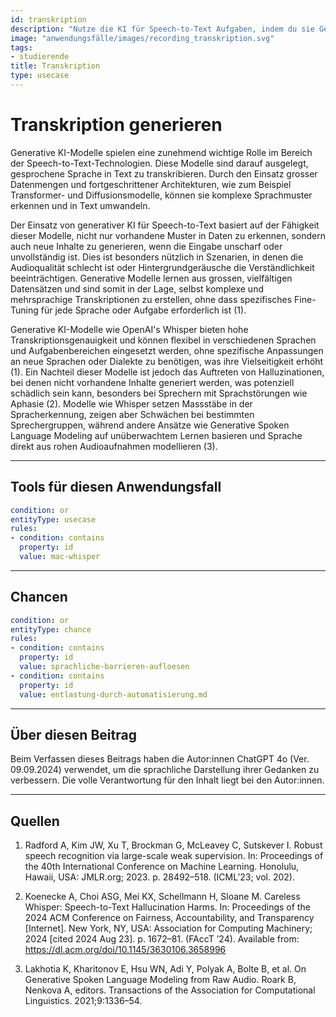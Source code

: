 ```yaml
---
id: transkription
description: "Nutze die KI für Speech-to-Text Aufgaben, indem du sie Gespräche in Text überführen lässt."
image: "anwendungsfälle/images/recording_transkription.svg" 
tags:
- studierende
title: Transkription 
type: usecase
---
```




# Transkription generieren

Generative KI-Modelle spielen eine zunehmend wichtige Rolle im Bereich der Speech-to-Text-Technologien. Diese Modelle sind darauf ausgelegt, gesprochene Sprache in Text zu transkribieren. Durch den Einsatz grosser Datenmengen und fortgeschrittener Architekturen, wie zum Beispiel Transformer- und Diffusionsmodelle, können sie komplexe Sprachmuster erkennen und in Text umwandeln.

Der Einsatz von generativer KI für Speech-to-Text basiert auf der Fähigkeit dieser Modelle, nicht nur vorhandene Muster in Daten zu erkennen, sondern auch neue Inhalte zu generieren, wenn die Eingabe unscharf oder unvollständig ist. Dies ist besonders nützlich in Szenarien, in denen die Audioqualität schlecht ist oder Hintergrundgeräusche die Verständlichkeit beeinträchtigen. Generative Modelle lernen aus grossen, vielfältigen Datensätzen und sind somit in der Lage, selbst komplexe und mehrsprachige Transkriptionen zu erstellen, ohne dass spezifisches Fine-Tuning für jede Sprache oder Aufgabe erforderlich ist (1).

Generative KI-Modelle wie OpenAI's Whisper bieten hohe Transkriptionsgenauigkeit und können flexibel in verschiedenen Sprachen und Aufgabenbereichen eingesetzt werden, ohne spezifische Anpassungen an neue Sprachen oder Dialekte zu benötigen, was ihre Vielseitigkeit erhöht (1). Ein Nachteil dieser Modelle ist jedoch das Auftreten von Halluzinationen, bei denen nicht vorhandene Inhalte generiert werden, was potenziell schädlich sein kann, besonders bei Sprechern mit Sprachstörungen wie Aphasie (2). Modelle wie Whisper setzen Massstäbe in der Spracherkennung, zeigen aber Schwächen bei bestimmten Sprechergruppen, während andere Ansätze wie Generative Spoken Language Modeling auf unüberwachtem Lernen basieren und Sprache direkt aus rohen Audioaufnahmen modellieren (3).



---



## Tools für diesen Anwendungsfall


```yaml
condition: or
entityType: usecase
rules:
- condition: contains
  property: id
  value: mac-whisper
```



---


## Chancen

```yaml
condition: or
entityType: chance
rules:
- condition: contains
  property: id
  value: sprachliche-barrieren-aufloesen
- condition: contains
  property: id
  value: entlastung-durch-automatisierung.md
```


---


## Über diesen Beitrag

Beim Verfassen dieses Beitrags haben die Autor:innen ChatGPT 4o (Ver. 09.09.2024) verwendet, um die sprachliche Darstellung ihrer Gedanken zu verbessern. Die volle Verantwortung für den Inhalt liegt bei den Autor:innen. 


---


## Quellen


1.	Radford A, Kim JW, Xu T, Brockman G, McLeavey C, Sutskever I. Robust speech recognition via large-scale weak supervision. In: Proceedings of the 40th International Conference on Machine Learning. Honolulu, Hawaii, USA: JMLR.org; 2023. p. 28492–518. (ICML’23; vol. 202). 


2.	Koenecke A, Choi ASG, Mei KX, Schellmann H, Sloane M. Careless Whisper: Speech-to-Text Hallucination Harms. In: Proceedings of the 2024 ACM Conference on Fairness, Accountability, and Transparency [Internet]. New York, NY, USA: Association for Computing Machinery; 2024 [cited 2024 Aug 23]. p. 1672–81. (FAccT ’24). Available from: https://dl.acm.org/doi/10.1145/3630106.3658996


3.	Lakhotia K, Kharitonov E, Hsu WN, Adi Y, Polyak A, Bolte B, et al. On Generative Spoken Language Modeling from Raw Audio. Roark B, Nenkova A, editors. Transactions of the Association for Computational Linguistics. 2021;9:1336–54. 




